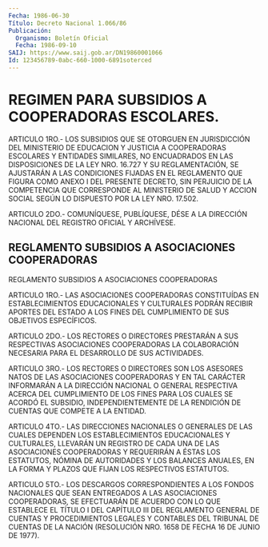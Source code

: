 ```yaml
---
Fecha: 1986-06-30
Título: Decreto Nacional 1.066/86
Publicación:
  Organismo: Boletín Oficial
  Fecha: 1986-09-10
SAIJ: https://www.saij.gob.ar/DN19860001066
Id: 123456789-0abc-660-1000-6891soterced
---
```

# REGIMEN PARA SUBSIDIOS A COOPERADORAS ESCOLARES.

<a id="1"></a>
ARTICULO  1RO.-  LOS SUBSIDIOS QUE SE OTORGUEN EN JURISDICCIÓN DEL MINISTERIO DE EDUCACION  Y  JUSTICIA A COOPERADORAS ESCOLARES Y ENTIDADES SIMILARES, NO ENCUADRADOS  EN LAS DISPOSICIONES DE LA LEY NRO.  16.727 Y SU REGLAMENTACIÓN, SE AJUSTARÁN  A  LAS  CONDICIONES FIJADAS  EN  EL  REGLAMENTO  QUE  FIGURA  COMO ANEXO I DEL PRESENTE DECRETO,  SIN  PERJUICIO  DE  LA  COMPETENCIA  QUE  CORRESPONDE  AL MINISTERIO DE SALUD Y ACCION SOCIAL SEGÚN LO DISPUESTO  POR  LA LEY NRO. 17.502.

<a id="2"></a>
ARTICULO  2DO.-  COMUNÍQUESE,  PUBLÍQUESE, DÉSE A LA DIRECCIÓN NACIONAL DEL REGISTRO OFICIAL Y ARCHÍVESE.

## REGLAMENTO SUBSIDIOS A ASOCIACIONES COOPERADORAS

<a id="1"></a>
REGLAMENTO SUBSIDIOS A ASOCIACIONES COOPERADORAS

ARTICULO  1RO.-  LAS  ASOCIACIONES  COOPERADORAS  CONSTITUÍDAS  EN ESTABLECIMIENTOS  EDUCACIONALES Y CULTURALES PODRÁN RECIBIR APORTES DEL  ESTADO  A  LOS  FINES    DEL  CUMPLIMIENTO  DE  SUS  OBJETIVOS ESPECÍFICOS.

ARTICULO  2DO.-  LOS  RECTORES  O    DIRECTORES  PRESTARÁN  A  SUS RESPECTIVAS  ASOCIACIONES  COOPERADORAS LA  COLABORACIÓN  NECESARIA PARA EL DESARROLLO DE SUS ACTIVIDADES.

ARTICULO 3RO.- LOS RECTORES  O  DIRECTORES  SON LOS ASESORES NATOS DE   LAS ASOCIACIONES COOPERADORAS Y EN TAL CARÁCTER  INFORMARÁN  A LA DIRECCIÓN  NACIONAL O GENERAL RESPECTIVA ACERCA DEL CUMPLIMIENTO DE LOS FINES PARA LOS CUALES SE ACORDÓ EL SUBSIDIO, INDEPENDIENTEMENTE  DE  LA  RENDICIÓN  DE  CUENTAS QUE COMPETE A LA ENTIDAD.

ARTICULO  4TO.-  LAS  DIRECCIONES NACIONALES O  GENERALES  DE  LAS CUALES DEPENDEN LOS ESTABLECIMIENTOS  EDUCACIONALES  Y  CULTURALES, LLEVARÁN  UN  REGISTRO DE CADA UNA DE LAS ASOCIACIONES COOPERADORAS Y REQUERIRÁN A  ÉSTAS  LOS  ESTATUTOS,  NÓMINA DE AUTORIDADES Y LOS BALANCES ANUALES, EN LA FORMA Y PLAZOS QUE  FIJAN  LOS  RESPECTIVOS ESTATUTOS.

ARTICULO   5TO.-  LOS  DESCARGOS  CORRESPONDIENTES  A  LOS  FONDOS NACIONALES QUE  SEAN ENTREGADOS A LAS ASOCIACIONES COOPERADORAS, SE EFECTUARÁN  DE ACUERDO  CON  LO  QUE  ESTABLECE  EL  TÍTULO  I  DEL CAPÍTULO III  DEL  REGLAMENTO  GENERAL  DE CUENTAS Y PROCEDIMIENTOS LEGALES  Y  CONTABLES  DEL  TRIBUNAL  DE  CUENTAS    DE  LA  NACIÓN (RESOLUCIÓN    NRO.  1658  DE  FECHA  16  DE  JUNIO  DE  1977).